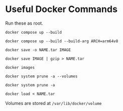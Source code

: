 # Useful Docker Commands

Run these as root.

`docker compose up --build`

`docker compose up --build --build-arg ARCH=arm64v8`

`docker save -o NAME.tar IMAGE`

`docker save IMAGE | gzip > NAME.tar`

`docker images`

`docker system prune -a --volumes`

`docker system prune -a`

`docker load < NAME.tar`

Volumes are stored at `/var/lib/docker/volume`
